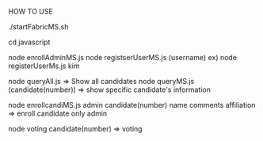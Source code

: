 HOW TO USE 

./startFabricMS.sh

cd javascript

node enrollAdminMS.js 
node registserUserMS.js (username)   ex) node registerUserMs.js kim

node queryAll.js => Show all candidates 
node queryMS.js (candidate(number)) => show specific candidate's information

node enrollcandiMS.js admin candidate(number) name comments affiliation => enroll candidate only admin

node voting candidate(number) => voting 

